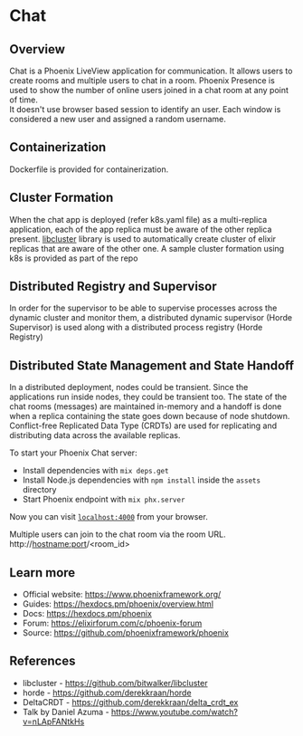 # Chat

## Overview
Chat is a Phoenix LiveView application for communication. It allows users to create rooms and multiple users to chat in a room. Phoenix Presence is used to show the number of online users joined in a chat room at any point of time.   
It doesn't use browser based session to identify an user. Each window is considered a new user and assigned a random username.

## Containerization
Dockerfile is provided for containerization.

## Cluster Formation
When the chat app is deployed (refer k8s.yaml file) as a multi-replica application, each of the app replica must be aware of the other replica present. [libcluster](https://github.com/bitwalker/libcluster) library is used to automatically create cluster of elixir replicas that are aware of the other one. A sample cluster formation using k8s is provided as part of the repo
## Distributed Registry and Supervisor

In order for the supervisor to be able to supervise processes across the dynamic cluster and monitor them, a distributed dynamic supervisor (Horde Supervisor) is used along with a distributed process registry (Horde Registry)

## Distributed State Management and State Handoff
In a distributed deployment, nodes could be transient. Since the applications run inside nodes, they could be transient too. The state of the chat rooms (messages) are maintained in-memory and a handoff is done when a replica containing the state goes down because of node shutdown. Conflict-free Replicated Data Type (CRDTs) are used for replicating and distributing data across the available replicas.

To start your Phoenix Chat server:

  * Install dependencies with `mix deps.get`
  * Install Node.js dependencies with `npm install` inside the `assets` directory
  * Start Phoenix endpoint with `mix phx.server`

Now you can visit [`localhost:4000`](http://localhost:4000) from your browser.

Multiple users can join to the chat room via the room URL. http://<hostname:port>/<room_id>

## Learn more

  * Official website: https://www.phoenixframework.org/
  * Guides: https://hexdocs.pm/phoenix/overview.html
  * Docs: https://hexdocs.pm/phoenix
  * Forum: https://elixirforum.com/c/phoenix-forum
  * Source: https://github.com/phoenixframework/phoenix


## References
  * libcluster - https://github.com/bitwalker/libcluster
  * horde - https://github.com/derekkraan/horde
  * DeltaCRDT - https://github.com/derekkraan/delta_crdt_ex
  * Talk by Daniel Azuma - https://www.youtube.com/watch?v=nLApFANtkHs
